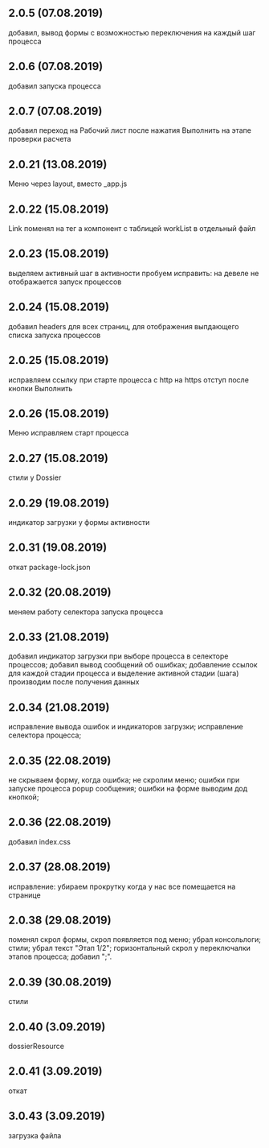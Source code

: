 ## 2.0.5 (07.08.2019)
добавил, вывод формы с возможностью переключения на каждый шаг процесса

## 2.0.6 (07.08.2019)
добавил запуска процесса

## 2.0.7 (07.08.2019)
добавил переход на Рабочий лист после нажатия Выполнить на этапе проверки расчета

## 2.0.21 (13.08.2019)
Меню через layout, вместо _app.js

## 2.0.22 (15.08.2019)
Link поменял на тег а
компонент с таблицей workList в отдельный файл

## 2.0.23 (15.08.2019)
выделяем активный шаг в активности
пробуем исправить: на девеле не отображается запуск процессов

## 2.0.24 (15.08.2019)
добавил headers для всех страниц, для отображения выпдающего списка запуска процессов

## 2.0.25 (15.08.2019)
исправляем ссылку при старте процесса с http на https
отступ после кнопки Выполнить

## 2.0.26 (15.08.2019)
Меню
исправляем старт процесса

## 2.0.27 (15.08.2019)
стили у Dossier

## 2.0.29 (19.08.2019)
индикатор загрузки у формы активности

## 2.0.31 (19.08.2019)
откат package-lock.json

## 2.0.32 (20.08.2019)
меняем работу селектора запуска процесса

## 2.0.33 (21.08.2019)
добавил индикатор загрузки при выборе процесса в селекторе процессов;
добавил вывод сообщений об ошибках;
добавление ссылок для каждой стадии процесса и выделение активной стадии (шага) производим после получения данных

## 2.0.34 (21.08.2019)
исправление вывода ошибок и индикаторов загрузки;
исправление селектора процесса;

## 2.0.35 (22.08.2019)
не скрываем форму, когда ошибка;
не скролим меню; ошибки при запуске процесса popup сообщения;
ошибки на форме выводим дод кнопкой;

## 2.0.36 (22.08.2019)
добавил index.css

## 2.0.37 (28.08.2019)
исправление: убираем прокрутку когда у нас все помещается на странице

## 2.0.38 (29.08.2019)
поменял скрол формы, скрол появляется под меню;
убрал консольлоги; стили; убрал текст "Этап 1/2";
горизонтальный скрол у переключалки этапов процесса;
добавил ";".

## 2.0.39 (30.08.2019)
стили

## 2.0.40 (3.09.2019)
dossierResource

## 2.0.41 (3.09.2019)
откат

## 3.0.43 (3.09.2019)
загрузка файла
